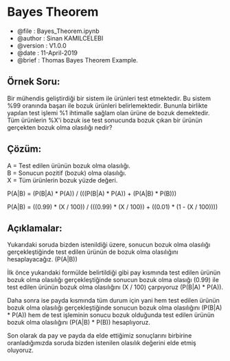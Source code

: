 # Bayes Theorem

* @file     : Bayes_Theorem.ipynb
* @author   : Sinan KAMILCELEBI
* @version  : V1.0.0
* @date     : 11-April-2019
* @brief    : Thomas Bayes Theorem Example.

## __Örnek Soru:__   
Bir mühendis geliştirdiği bir sistem ile ürünleri test etmektedir. Bu sistem %99 oranında başarı ile bozuk ürünleri belirlemektedir. Bununla birlikte yapılan test işlemi %1 ihtimalle sağlam olan ürüne de bozuk demektedir. Tüm ürünlerin %X'i bozuk ise test sonucunda bozuk çıkan bir ürünün gerçekten bozuk olma olasılığı nedir? 

## __Çözüm:__  
A = Test edilen ürünün bozuk olma olasılığı.  
B = Sonucun pozitif (bozuk) olma olasılığı.  
X = Tüm ürünlerin bozuk yüzde değeri.

P(A|B) = (P(B|A) * P(A)) / (((P(B|A) * P(A)) + (P(A|B) * P(B)))

P(A|B) = ((0.99) * (X / 100)) / (((0.99) * (X / 100)) + ((0.01) * (1 - (X / 100))))

## __Açıklamalar:__   
Yukarıdaki soruda bizden istenildiği üzere, sonucun bozuk olma olasılığı gerçekleştiğinde test edilen ürünün de bozuk olma olasılığını hesaplayacağız. (P(A|B))  

İlk önce yukarıdaki formülde belirtildiği gibi pay kısmında test edilen ürünün bozuk olma olasılığı gerçekleştiğinde sonucun bozuk olma olasığı (0.99) ile test edilen ürünün bozuk olma olasılığını (X / 100) çarpıyoruz (P(B|A) * P(A)). 

Daha sonra ise payda kısmında tüm durum için yani hem test edilen ürünün bozuk olma olasılığı gerçekleştiğinde sonucun bozuk olma olasılığını (P(B|A) * P(A)) hem de test işleminin sonucu bozuk olduğunda test edilen ürünün bozuk olma olasılığını (P(A|B) * P(B)) hesaplıyoruz.   

Son olarak da pay ve payda da elde ettiğimiz sonuçlarını birbirine oranladığımızda soruda bizden istenilen olasılık değerini elde etmiş oluyoruz. 
